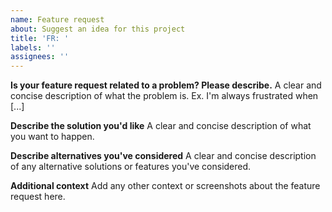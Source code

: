 ```yaml
---
name: Feature request
about: Suggest an idea for this project
title: 'FR: '
labels: ''
assignees: ''
---
```


**Is your feature request related to a problem? Please describe.** A clear and
concise description of what the problem is. Ex. I'm always frustrated when
\[...\]

**Describe the solution you'd like** A clear and concise description of what you
want to happen.

**Describe alternatives you've considered** A clear and concise description of
any alternative solutions or features you've considered.

**Additional context** Add any other context or screenshots about the feature
request here.
